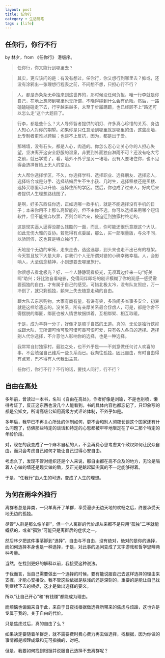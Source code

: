 ```yaml
---
layout: post
title: 任你行
category : 生活随笔
tags : [life]
---
```



## 任你行，你行不行

by 林夕，from 《任你行》 港版序。

>任你行，你又能行到哪里去？

>其实，更应该问的是：有没有想过，任你行，你又想行到哪里去？抑或，还没有涂鸦出一张理想行程表之前，不问想不想，只担心行不行？

>人，都是赤条条无牵挂来到这世界的，那时候没任何负担，唯一行李就是你自己，在地上想爬到哪里也无所谓，不晓得碰到什么会有危险。然后，一路磕磕碰碰走下去，行李越来越多，未至于步履蹒跚，也已经顾不上“路还可以怎么走”这个大题目了。

>行李，都是些什么？大人导师智者提供的明灯、许多真心珍惜的关系、身边人知心人对你的期望。如果你是只任意滚到哪里就是哪里的蛋，这些高墙，比专制者更难以跨越；也谈不上反抗，因为，都是出于爱。

>那堵墙，没有石头，都是人心，肉造的。你怎么忍心让关心你的人担心失望，坚决离开这安全舒服的温泉，非要到外面独自淋雨不可？还没有吃大亏之前，就已学乖了。看，墙外不外乎是另一堵墙，没有人要堵住你，也不见得会选择冒险上无人的空山。

>大人帮你选择学区，不久，你选择学科、选择职业、选择朋友、选择恋人，选择结合或是分手、选择结婚后生不生小孩、几时生，选择租楼还是买楼、选择买哪里可以升值、选择住所的学区。然后，你也成了过来人，好向后来者提供人生理想路线图了。

>是啊，好多东西任你选，正如选哪一款手机，就是不能选择没有手机的日子；本来你用不上那么高智能的，但不由你不选。你可以选择采用哪个短讯软件，但不能投弃权票，否则会断六亲，被迫迁到独家村终老的。

>这是现实逼人逼得没那么残酷的一面，而且，你可能还很乐意跟这个大队，如此无伤大雅的妥协。若觉得有点委屈，那么，买一部限量版，与众不同，以骄同侪，这也算是特立独行了。

>天地是个无边的牢笼，走来走去，选这选那，到头来也走不出已有的框架。今天暂且放下大是大非，讲我们个人无所谓对错的小确幸微幸福。人，会影响人，大至信念精神，小到想要去哪里旅行。

>你很想去看北极光？好，一个人静静观看极光，无须耳边传来一句“好美啊”助兴；好比独自看电影，免得同伴即场的剧评模糊了你的观感—感受需要孤独的自由，才有属于自己的感受。可惜北极太冷，没有队友照应，万一冷倒了，就只剩孤独，躺床上失去随意走动的自由。

>跟大队去东京购物，大家有商有量，有讲有笑，多热闹多省事多安全，初衷就是这样给遗忘的。没关系，所有亲厚关系最会俘虏人，可是，都是你舍不得摆脱的绑匪，绑匪也被人情世故捆绑着，互相绑架、相互取暖。

>于是，成为羊群一分子，好像才是顺乎自然的王道。真的，无论是独行侠抑或跟大队，无所谓可怜可敬可惜可畏可恨可爱，只有各人各自的选择。选择别人代你选择，不介意他人影响你的选择，也是一种选择。

>我常常自封独家村，最独之处，也不外乎是——不刻意做任何讨人欢喜的事，不会勉强自己维系一些关系而已。我向往孤独，因此自由，有时自由得有点累，巴不得有人代我出主意。

>任你行，你行不行？不行的话，要找人同行，行不行？

## 自由在高处

多年前，曾读过一本书，名叫《自由在高处》，作者好像是刘瑜，不是也别喷，懒得考证了，反正这东西也没几个人能看到。书的具体内容也都忘记了，只印象写的都是公知文，所谓高级公知用高级方式评论体制，不外乎如是。

多年后，我早已不再关心所处的体制如何，更不会和别人彻夜长谈这个国家还有什么问题了，仿佛那些特定的谈话和特定的心思都被牢牢地限定在了中二那个特定的年龄阶段。

对，现在的我变成了一个麻木自私的人，不会再费心思考虑某个政权如何让民众自由，而只会考虑自己如何才能让自己过得心安自由。

考虑久了，发现不管对组织还是个人来说，那自由都在高不企及的地方，无论是隔着人心做的墙还是现实做的盾，反正光是踮起脚尖真的不一定能够得着。

于是，“任我行”由人生的可选，变成了人生的理想。

## 为何在雨伞外独行

离群者总是异类，一只羊离开了羊群，享受漫步无边天地的欢畅之后，终要承受天地无边的孤独。

尽管“人群是那么像羊群”，但一个人离群的代价却从来都不是只用“孤独”二字就能概括的，或者“孤独”可能只是离群后的症状之一。

然后林夕把这件事落脚到“选择”，自由与不自由，没有绝对，绝对的是你的选择，而如何选择本身也是一种选择，于是，对此事的追问变成了文字游戏和哲学思辨两种考量。

当然，在找到更好的解释以前，我接受这种说法。

于我而言，当自己需要做出一个选择的时候，要有能说服自己去这样选择的理由来支撑，才能心安接受。我不管这些依据是肤浅的还是深刻的，重要的是能让自己找到继续下去的根据，这才是做出选择的要义。

所以“让自己开心”和“有钱赚”都能成为理由。

而烦恼也偏偏来自于此，来自于日夜找根据做选择所带来的焦虑与烦躁，这也许是专属于我的，关于自由的代价。

只是焦虑过后，真的自由了么？

如果决定要随着羊群走，就不需要费时费心费力再去做选择，找根据，因为你做的事情都是顺理成章和无可指摘的，对吧。

但是，我要如何找到根据并说服自己选择不去离群呢？

